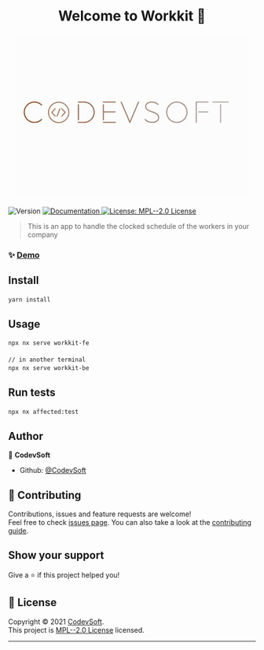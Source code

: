 <h1 align="center">Welcome to Workkit 👋</h1>
<img alt="CodevSoft" src="https://github.com/codevsoft/workkit/blob/master/apps/workkit-fe/src/assets/codevsoft.jpg" />
<p>
  <img alt="Version" src="https://img.shields.io/badge/version-0.0.0-blue.svg?cacheSeconds=2592000" />
  <a href="documentacion-url.com" target="_blank">
    <img alt="Documentation" src="https://img.shields.io/badge/documentation-yes-brightgreen.svg" />
  </a>
  <a href="https://github.com/codevsoft/workkit/blob/master/LICENSE" target="_blank">
    <img alt="License: MPL--2.0 License" src="https://img.shields.io/badge/License-MPL--2.0 License-yellow.svg" />
  </a>
</p>

> This is an app to handle the clocked schedule of the workers in your company

### ✨ [Demo](https://www.codevsoft.dev)

## Install

```sh
yarn install
```

## Usage

```sh
npx nx serve workkit-fe

// in another terminal
npx nx serve workkit-be
```

## Run tests

```sh
npx nx affected:test
```

## Author

👤 **CodevSoft**

- Github: [@CodevSoft](https://github.com/CodevSoft)

## 🤝 Contributing

Contributions, issues and feature requests are welcome!<br />Feel free to check [issues page](https://github.com/codevsoft/workkit/issues). You can also take a look at the [contributing guide](https://github.com/codevsoft/workkit/blob/master/CONTRIBUTING.md).

## Show your support

Give a ⭐️ if this project helped you!

## 📝 License

Copyright © 2021 [CodevSoft](https://github.com/CodevSoft).<br />
This project is [MPL--2.0 License](https://github.com/codevsoft/workkit/blob/master/LICENSE) licensed.

---
